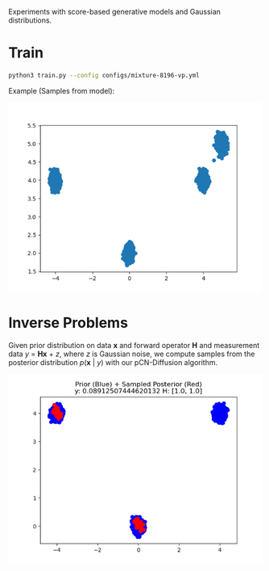 Experiments with score-based generative models and Gaussian distributions.

# Train 
```bash
python3 train.py --config configs/mixture-8196-vp.yml
```

Example (Samples from model):

![Alt text](images/mixture-8196-vp/400.png)

# Inverse Problems

Given prior distribution on data **x** and forward operator **H** and measurement data _y_ = **Hx** + _z_, 
where _z_ is Gaussian noise, we compute samples from the posterior distribution _p_(**x** | _y_) with our pCN-Diffusion algorithm.

![Alt text](images/mcmc-mixture-3mode-vp/post_prior.png)

